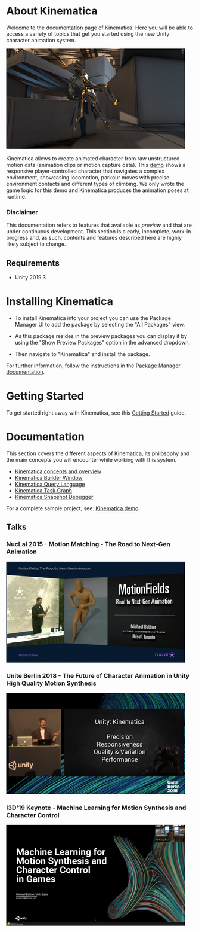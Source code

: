 # About Kinematica

Welcome to the documentation page of Kinematica. Here you will be able to access a variety of topics that get you started using the new Unity character animation system.

![](images/kinematica-demo.png)

Kinematica allows to create animated character from raw unstructured motion data (animation clips or motion capture data). This [demo](https://youtu.be/1Jt0F8F3ahY) shows a responsive player-controlled character that
navigates a complex environment, showcasing locomotion, parkour moves with precise environment contacts and
different types of climbing. We only wrote the game logic for this demo and Kinematica produces the animation poses at runtime.

### Disclaimer

This documentation refers to features that available as *preview* and that are under continuous development. This section is a early, incomplete, work-in progress and, as such, contents and features described here are highly likely subject to change.

## Requirements

* Unity 2019.3

# Installing Kinematica

* To install Kinematica into your project you can use the Package Manager UI to add the package by selecting the "All Packages" view.

* As this package resides in the preview packages you can display it by using the "Show Preview Packages" option in the advanced dropdown.

* Then navigate to "Kinematica" and install the package.

For further information, follow the instructions in the [Package Manager documentation](https://docs.unity3d.com/Packages/com.unity.package-manager-ui@latest/index.html). 

# Getting Started

To get started right away with Kinematica, see this [Getting Started](Getting-Started.md) guide.

# Documentation

This section covers the different aspects of Kinematica, its philosophy and the main concepts you will encounter while working with this system.

* [Kinematica concepts and overview](Overview.md)
* [Kinematica Builder Window](Builder.md)
* [Kinematica Query Language](Query-Language.md) 
* [Kinematica Task Graph](Task-Graph.md)
* [Kinematica Snapshot Debugger](Debugger.md)

For a complete sample project, see: [Kinematica demo](https://github.com/Unity-Technologies/Kinematica) 

## Talks

### Nucl.ai 2015 - Motion Matching - The Road to Next-Gen Animation
[![Nucl.ai 2015](images/motion-matching-2015.png)](https://youtu.be/z_wpgHFSWss)

### Unite Berlin 2018 - The Future of Character Animation in Unity High Quality Motion Synthesis
[![Nucl.ai 2015](images/unite-2018.png)](https://youtu.be/9h2tKoI3CXU)

### I3D'19 Keynote - Machine Learning for Motion Synthesis and Character Control
[![I3D Keynote 2019](images/i3d-2019.png)](https://youtu.be/zuvmQxcCOM4)
